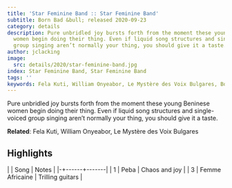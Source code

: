 ```yaml
---
title: 'Star Feminine Band :: Star Feminine Band'
subtitle: Born Bad &bull; released 2020-09-23
category: details
description: Pure unbridled joy bursts forth from the moment these young Beninese
  women begin doing their thing. Even if liquid song structures and single-voiced
  group singing aren’t normally your thing, you should give it a taste.
author: jclacking
image:
  src: details/2020/star-feminine-band.jpg
index: Star Feminine Band, Star Feminine Band
tags: ''
keywords: Fela Kuti, William Onyeabor, Le Mystère des Voix Bulgares, Born Bad
---
```

Pure unbridled joy bursts forth from the moment these young Beninese women begin doing their thing. Even if liquid song structures and single-voiced group singing aren’t normally your thing, you should give it a taste.<!--more-->

**Related**: Fela Kuti, William Onyeabor, Le Mystère des Voix Bulgares

## Highlights

| | Song | Notes |
|-+------+-------|
| 1 | Peba | Chaos and joy |
| 3 | Femme Africaine | Trilling guitars |

